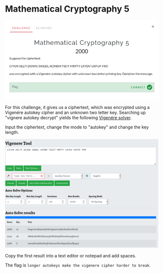 # Mathematical Cryptography 5

![Challenge](challenge.png)

For this challenge, it gives us a ciphertext, which was encrypted using a Vigenére autokey cipher and an unknown two letter key. Searching up "vignere autokey decrypt" yields the following [Vigenére solver](https://www.boxentriq.com/code-breaking/vigenere-cipher).

Input the ciphertext, change the mode to "autokey" and change the key length.

![Decoder settings](decoder.png)

Copy the first result into a text editor or notepad and add spaces.

The flag is `longer autokeys make the vigenere cipher harder to break`.
